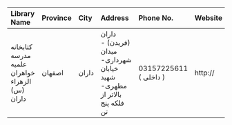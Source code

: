 | Library Name                                   | Province   | City   | Address                                                                 | Phone No.              | Website   |
|:-----------------------------------------------|:-----------|:-------|:------------------------------------------------------------------------|:-----------------------|:----------|
| کتابخانه مدرسه علمیه خواهران الزهراء (س) داران | اصفهان     | داران  | داران (فریدن) - میدان شهرداری- خیابان شهید مطهری- بالاتر از فلكه پنج تن | 03157225611 ( داخلی  ) | http://   |
